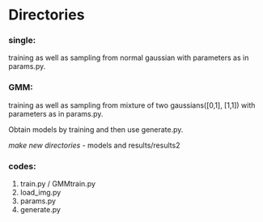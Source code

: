 # Directories

### single:
training as well as sampling from normal gaussian with parameters as in params.py.

### GMM:
training as well as sampling from mixture of two gaussians([0,1], [1,1]) with parameters as in params.py.

Obtain models by training and then use generate.py.

*make new directories* - models and results/results2

### codes:
1. train.py / GMMtrain.py
2. load_img.py
3. params.py
4. generate.py